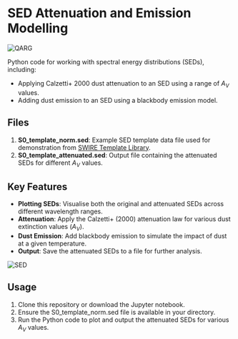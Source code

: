 # SED Attenuation and Emission Modelling

![QARG](https://mjcowley.github.io/images/qarg_bw.png)

Python code for working with spectral energy distributions (SEDs), including:
- Applying Calzetti+ 2000 dust attenuation to an SED using a range of $A_V$ values.
- Adding dust emission to an SED using a blackbody emission model.

## Files

1. **S0_template_norm.sed**: Example SED template data file used for demonstration from [SWIRE Template Library](http://www.iasf-milano.inaf.it/~polletta/templates/swire_templates.html).
2. **S0_template_attenuated.sed**: Output file containing the attenuated SEDs for different $A_V$ values.

## Key Features

- **Plotting SEDs**: Visualise both the original and attenuated SEDs across different wavelength ranges.
- **Attenuation**: Apply the Calzetti+ (2000) attenuation law for various dust extinction values ($A_V$).
- **Dust Emission**: Add blackbody emission to simulate the impact of dust at a given temperature.
- **Output**: Save the attenuated SEDs to a file for further analysis.

![SED](https://mjcowley.github.io/images/SED-attenuation-and-emission.png)

## Usage

1. Clone this repository or download the Jupyter notebook.
2. Ensure the S0_template_norm.sed file is available in your directory.
3. Run the Python code to plot and output the attenuated SEDs for various $A_V$ values.
